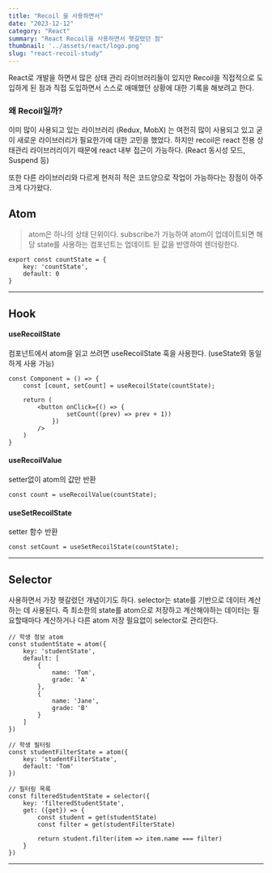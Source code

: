 ```yaml
---
title: "Recoil 을 사용하면서"
date: "2023-12-12"
category: "React"
summary: "React Recoil을 사용하면서 헷갈렸던 점"
thumbnail: '../assets/react/logo.png'
slug: "react-recoil-study"
---
```


React로 개발을 하면서 많은 상태 관리 라이브러리들이 있지만 Recoil을 직접적으로 도입하게 된 점과 직접 도입하면서 스스로 애매했던 상황에 대한 기록을 해보려고 한다.


### 왜 Recoil일까?
이미 많이 사용되고 있는 라이브러리 (Redux, MobX) 는 여전히 많이 사용되고 있고 굳이 새로운 라이브러리가 필요한가에 대한 고민을 했었다. 하지만 recoil은 react 전용 상태관리 라이브러리이기 때문에 react 내부 접근이 가능하다. (React 동시성 모드, Suspend 등)

또한 다른 라이브러리와 다르게 현저히 적은 코드양으로 작업이 가능하다는 장점이 아주 크게 다가왔다.



## Atom
> atom은 하나의 상태 단위이다. subscribe가 가능하여 atom이 업데이트되면 해당 state를 사용하는 컴포넌트는 업데이트 된 값을 반영하여 렌더링한다.

```
export const countState = {
	key: 'countState',
    default: 0
}
```

---
## Hook

#### useRecoilState
컴포넌트에서 atom을 읽고 쓰려면 useRecoilState 훅을 사용한다. (useState와 동일하게 사용 가능)
```
const Component = () => {
	const [count, setCount] = useRecoilState(countState);
    
    return (
    	<button onClick={() => {
        		setCount((prev) => prev + 1))
        	})
        />
    )
}
```

#### useRecoilValue
setter없이 atom의 값만 반환
```
const count = useRecoilValue(countState);
```


#### useSetRecoilState
setter 함수 반환

```
const setCount = useSetRecoilState(countState);
```

---
## Selector

사용하면서 가장 헷갈렸던 개념이기도 하다. selector는 state를 기반으로 데이터 계산하는 데 사용된다. 즉 최소한의 state를 atom으로 저장하고 계산해야하는 데이터는 필요할때마다 계산하거나 다른 atom 저장 필요없이 selector로 관리한다.

```
// 학생 정보 atom
const studentState = atom({
    key: 'studentState',
    default: [
        {
            name: 'Tom',
            grade: 'A'
        },
        {
            name: 'Jane',
            grade: 'B'
        }
    ]
})

// 학생 필터링
const studentFilterState = atom({
    key: 'studentFilterState',
    default: 'Tom'
})

// 필터링 목록
const filteredStudentState = selector({
    key: 'filteredStudentState',
    get: ({get}) => {
        const student = get(studentState)
        const filter = get(studentFilterState)

        return student.filter(item => item.name === filter)
    }
})
```

---

